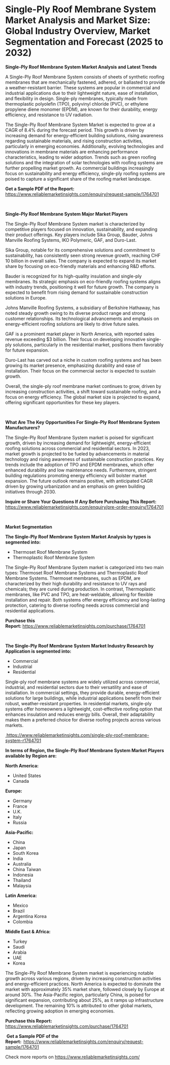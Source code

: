 <p><h1>Single-Ply Roof Membrane System Market Analysis and Market Size: Global Industry Overview, Market Segmentation and Forecast (2025 to 2032)</h1></p><p><strong>Single-Ply Roof Membrane System Market Analysis and Latest Trends</strong></p>
<p><p>A Single-Ply Roof Membrane System consists of sheets of synthetic roofing membranes that are mechanically fastened, adhered, or ballasted to provide a weather-resistant barrier. These systems are popular in commercial and industrial applications due to their lightweight nature, ease of installation, and flexibility in design. Single-ply membranes, typically made from thermoplastic polyolefin (TPO), polyvinyl chloride (PVC), or ethylene propylene diene monomer (EPDM), are known for their durability, energy efficiency, and resistance to UV radiation.</p><p>The Single-Ply Roof Membrane System Market is expected to grow at a CAGR of 8.4% during the forecast period. This growth is driven by increasing demand for energy-efficient building solutions, rising awareness regarding sustainable materials, and rising construction activities, particularly in emerging economies. Additionally, evolving technologies and innovations in membrane materials are enhancing performance characteristics, leading to wider adoption. Trends such as green roofing solutions and the integration of solar technologies with roofing systems are further propelling market growth. As commercial buildings increasingly focus on sustainability and energy efficiency, single-ply roofing systems are poised to capture a significant share of the roofing market landscape.</p></p>
<p><strong>Get a Sample PDF of the Report:&nbsp;</strong> <a href="https://www.reliablemarketinsights.com/enquiry/request-sample/1764701?utm_campaign=2039&utm_medium=2&utm_source=Github&utm_content=ia&utm_term=02022025&utm_id=single-ply-roof-membrane-system">https://www.reliablemarketinsights.com/enquiry/request-sample/1764701</a></p>
<p>&nbsp;</p>
<p><strong>Single-Ply Roof Membrane System Major Market Players</strong></p>
<p><p>The Single-Ply Roof Membrane System market is characterized by competitive players focused on innovation, sustainability, and expanding their product offerings. Key players include Sika Group, Bauder, Johns Manville Roofing Systems, IKO Polymeric, GAF, and Duro-Last. </p><p>Sika Group, notable for its comprehensive solutions and commitment to sustainability, has consistently seen strong revenue growth, reaching CHF 10 billion in overall sales. The company is expected to expand its market share by focusing on eco-friendly materials and enhancing R&D efforts. </p><p>Bauder is recognized for its high-quality insulation and single-ply membranes. Its strategic emphasis on eco-friendly roofing systems aligns with industry trends, positioning it well for future growth. The company is expected to benefit from rising demand for sustainable construction solutions in Europe.</p><p>Johns Manville Roofing Systems, a subsidiary of Berkshire Hathaway, has noted steady growth owing to its diverse product range and strong customer relationships. Its technological advancements and emphasis on energy-efficient roofing solutions are likely to drive future sales.</p><p>GAF is a prominent market player in North America, with reported sales revenue exceeding $3 billion. Their focus on developing innovative single-ply solutions, particularly in the residential market, positions them favorably for future expansion.</p><p>Duro-Last has carved out a niche in custom roofing systems and has been growing its market presence, emphasizing durability and ease of installation. Their focus on the commercial sector is expected to sustain growth.</p><p>Overall, the single-ply roof membrane market continues to grow, driven by increasing construction activities, a shift toward sustainable roofing, and a focus on energy efficiency. The global market size is projected to expand, offering significant opportunities for these key players.</p></p>
<p>&nbsp;</p>
<p><strong>What Are The Key Opportunities For Single-Ply Roof Membrane System Manufacturers?</strong></p>
<p><p>The Single-Ply Roof Membrane System market is poised for significant growth, driven by increasing demand for lightweight, energy-efficient roofing solutions across commercial and residential sectors. In 2023, market growth is projected to be fueled by advancements in material technology and rising awareness of sustainable construction practices. Key trends include the adoption of TPO and EPDM membranes, which offer enhanced durability and low maintenance needs. Furthermore, stringent building regulations promoting energy efficiency will bolster market expansion. The future outlook remains positive, with anticipated CAGR driven by growing urbanization and an emphasis on green building initiatives through 2030.</p></p>
<p><strong>Inquire or Share Your Questions If Any Before Purchasing This Report:</strong> <a href="https://www.reliablemarketinsights.com/enquiry/pre-order-enquiry/1764701?utm_campaign=2039&utm_medium=2&utm_source=Github&utm_content=ia&utm_term=02022025&utm_id=single-ply-roof-membrane-system">https://www.reliablemarketinsights.com/enquiry/pre-order-enquiry/1764701</a></p>
<p>&nbsp;</p>
<p><strong>Market Segmentation</strong></p>
<p><strong>The Single-Ply Roof Membrane System Market Analysis by types is segmented into:</strong></p>
<p><ul><li>Thermoset Roof Membrane System</li><li>Thermoplastic Roof Membrane System</li></ul></p>
<p><p>The Single-Ply Roof Membrane System market is categorized into two main types: Thermoset Roof Membrane Systems and Thermoplastic Roof Membrane Systems. Thermoset membranes, such as EPDM, are characterized by their high durability and resistance to UV rays and chemicals; they are cured during production. In contrast, Thermoplastic membranes, like PVC and TPO, are heat-weldable, allowing for flexible installation and repair. Both systems offer energy efficiency and long-lasting protection, catering to diverse roofing needs across commercial and residential applications.</p></p>
<p><strong>Purchase this Report:&nbsp;</strong><a href="https://www.reliablemarketinsights.com/purchase/1764701?utm_campaign=2039&utm_medium=2&utm_source=Github&utm_content=ia&utm_term=02022025&utm_id=single-ply-roof-membrane-system">https://www.reliablemarketinsights.com/purchase/1764701</a></p>
<p>&nbsp;</p>
<p><strong>The Single-Ply Roof Membrane System Market Industry Research by Application is segmented into:</strong></p>
<p><ul><li>Commercial</li><li>Industrial</li><li>Residential</li></ul></p>
<p><p>Single-ply roof membrane systems are widely utilized across commercial, industrial, and residential sectors due to their versatility and ease of installation. In commercial settings, they provide durable, energy-efficient solutions for large buildings, while industrial applications benefit from their robust, weather-resistant properties. In residential markets, single-ply systems offer homeowners a lightweight, cost-effective roofing option that enhances insulation and reduces energy bills. Overall, their adaptability makes them a preferred choice for diverse roofing projects across various markets.</p></p>
<p><a href="https://www.reliablemarketinsights.com/single-ply-roof-membrane-system-r1764701?utm_campaign=2039&utm_medium=2&utm_source=Github&utm_content=ia&utm_term=02022025&utm_id=single-ply-roof-membrane-system">&nbsp;https://www.reliablemarketinsights.com/single-ply-roof-membrane-system-r1764701</a></p>
<p><strong>In terms of Region, the Single-Ply Roof Membrane System Market Players available by Region are:</strong></p>
<p>
    <p> <strong> North America: </strong>
        <ul>
            <li>United States</li>
            <li>Canada</li>
        </ul>
        </p> 
    <p> <strong> Europe: </strong>
        <ul>
            <li>Germany</li>
            <li>France</li>
            <li>U.K.</li>
            <li>Italy</li>
            <li>Russia</li>
        </ul>
        </p> 
    <p> <strong> Asia-Pacific: </strong>
        <ul>
            <li>China</li>
            <li>Japan</li>
            <li>South Korea</li>
            <li>India</li>
            <li>Australia</li>
            <li>China Taiwan</li>
            <li>Indonesia</li>
            <li>Thailand</li>
            <li>Malaysia</li>
        </ul>
        </p> 
    <p> <strong> Latin America: </strong>
        <ul>
            <li>Mexico</li>
            <li>Brazil</li>
            <li>Argentina Korea</li>
            <li>Colombia</li>
        </ul>
        </p> 
    <p> <strong> Middle East & Africa: </strong>
        <ul>
            <li>Turkey</li>
            <li>Saudi</li>
            <li>Arabia</li>
            <li>UAE</li>
            <li>Korea</li>
        </ul>
    </p>
    </p>
<p><p>The Single-Ply Roof Membrane System market is experiencing notable growth across various regions, driven by increasing construction activities and energy-efficient practices. North America is expected to dominate the market with approximately 35% market share, followed closely by Europe at around 30%. The Asia-Pacific region, particularly China, is poised for significant expansion, contributing about 25%, as it ramps up infrastructure development. The remaining 10% is attributed to other global markets, reflecting growing adoption in emerging economies.</p></p>
<p><strong>Purchase this Report: </strong><a href="https://www.reliablemarketinsights.com/purchase/1764701?utm_campaign=2039&utm_medium=2&utm_source=Github&utm_content=ia&utm_term=02022025&utm_id=single-ply-roof-membrane-system">https://www.reliablemarketinsights.com/purchase/1764701</a></p>
<p>&nbsp;<strong>Get a Sample PDF of the Report:&nbsp;&nbsp;</strong><a href="https://www.reliablemarketinsights.com/enquiry/request-sample/1764701?utm_campaign=2039&utm_medium=2&utm_source=Github&utm_content=ia&utm_term=02022025&utm_id=single-ply-roof-membrane-system">https://www.reliablemarketinsights.com/enquiry/request-sample/1764701</a></p>
<p><strong></strong></p>
<p>Check more reports on <a href="https://www.reliablemarketinsights.com/?utm_campaign=2039&utm_medium=2&utm_source=Github&utm_content=ia&utm_term=02022025&utm_id=single-ply-roof-membrane-system">https://www.reliablemarketinsights.com/</a></p>